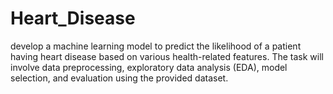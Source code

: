 # Heart_Disease
develop a machine learning model to predict the likelihood of a  patient having heart disease based on various health-related features. The task will  involve data preprocessing, exploratory data analysis (EDA), model selection, and  evaluation using the provided dataset.
